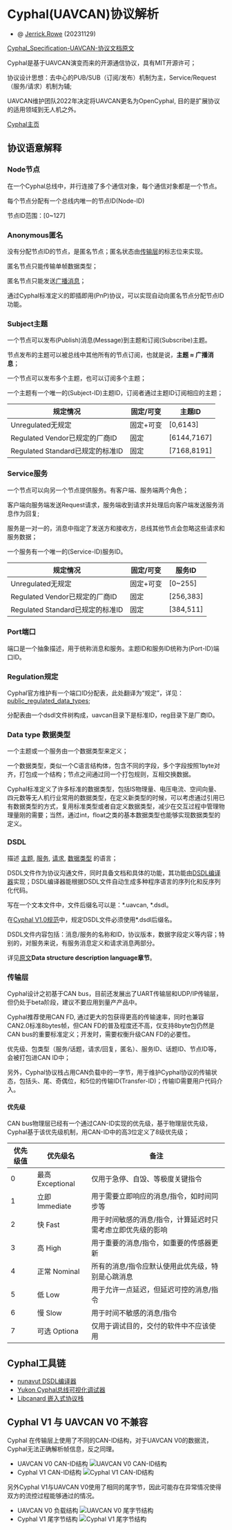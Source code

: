 
# Cyphal(UAVCAN)协议解析

- @ [Jerrick.Rowe](https://github.com/JerrickRowe) (20231129)

[Cyphal_Specification-UAVCAN-协议文档原文](./Cyphal_Specification-UAVCAN-协议文档.pdf)

Cyphal是基于UAVCAN演变而来的开源通信协议，具有MIT开源许可；

协议设计思想：去中心的PUB/SUB（订阅/发布）机制为主，Service/Request（服务/请求）机制为辅;

UAVCAN维护团队2022年决定将UAVCAN更名为OpenCyphal, 目的是扩展协议的适用领域到无人机之外。

[Cyphal主页](https://opencyphal.org/)

## 协议语意解释

### Node节点

在一个Cyphal总线中，并行连接了多个通信对象，每个通信对象都是一个节点。

每个节点分配有一个总线内唯一的节点ID(Node-ID)

节点ID范围：[0~127]

### Anonymous匿名

没有分配节点ID的节点，是匿名节点；匿名状态由[传输层](#传输层)的标志位来实现。

匿名节点只能传输单帧数据类型；

匿名节点只能发送[广播消息](#subject主题)；

通过Cyphal标准定义的即插即用(PnP)协议，可以实现自动向匿名节点分配节点ID功能。

### Subject主题

一个节点可以发布(Publish)消息(Message)到主题和订阅(Subscribe)主题。

节点发布的主题可以被总线中其他所有的节点订阅，也就是说，**主题 ≈ 广播消息**；

一个节点可以发布多个主题，也可以订阅多个主题；

一个主题有一个唯一的(Subject-ID)主题ID，订阅者通过主题ID订阅相应的主题；

| 规定情况                         | 固定/可变 | 主题ID      |
| -------------------------------- | --------- | ----------- |
| Unregulated无规定                | 固定+可变 | [0,6143]    |
| Regulated Vendor已规定的厂商ID   | 固定      | [6144,7167] |
| Regulated Standard已规定的标准ID | 固定      | [7168,8191] |

### Service服务

一个节点可以向另一个节点提供服务。有客户端、服务端两个角色；

客户端向服务端发送Request请求，服务端收到请求并处理后向客户端发送服务消息作为回复;

服务是一对一的，消息中指定了发送方和接收方，总线其他节点会忽略这些请求和服务数据；

一个服务有一个唯一的(Service-ID)服务ID。

| 规定情况                         | 固定/可变 | 服务ID    |
| -------------------------------- | --------- | --------- |
| Unregulated无规定                | 固定+可变 | [0~255]   |
| Regulated Vendor已规定的厂商ID   | 固定      | [256,383] |
| Regulated Standard已规定的标准ID | 固定      | [384,511] |

### Port端口

端口是一个抽象描述，用于统称消息和服务。主题ID和服务ID统称为(Port-ID)端口ID。

### Regulation规定

Cyphal官方维护有一个端口ID分配表，此处翻译为“规定”，详见：[public_regulated_data_types](https://github.com/OpenCyphal/public_regulated_data_types);

分配表由一个dsdl文件树构成，uavcan目录下是标准ID，reg目录下是厂商ID。

### Data type 数据类型

一个主题或一个服务由一个数据类型来定义；

一个数据类型，类似一个C语言结构体，包含不同的字段，多个字段按照1byte对齐，打包成一个结构；节点之间通过同一个打包规则，互相交换数据。

Cyphal标准定义了许多标准的数据类型，包括IS物理量、电压电流、空间向量、四元数等无人机行业常用的数据类型，在定义新类型的时候，可以考虑通过引用已有数据类型的方式，复用标准类型或者自定义数据类型，减少在交互过程中管理物理量刚的需要；当然，通过int，float之类的基本数据类型也能够实现数据类型的定义。

### DSDL

描述 [主题](#subject主题), [服务](#service服务), [请求](#service服务), [数据类型](#data-type-数据类型) 的语言；

DSDL文件作为协议沟通文件，同时具备文档和具体的功能，其功能由[DSDL编译器](https://github.com/OpenCyphal/nunavut)实现；DSDL编译器能根据DSDL文件自动生成多种程序语言的序列化和反序列化代码。

写在一个文本文件中，文件后缀名可以是：\*.uavcan, \*.dsdl。

在[Cyphal V1.0规范](./Cyphal_Specification-UAVCAN-协议文档.pdf)中，规定DSDL文件必须使用\*.dsdl后缀名。

DSDL文件内容包括：消息/服务的名称和ID，协议版本，数据字段定义等内容；特别的，对服务来说，有服务消息定义和请求消息两部分。

详见[原文](./Cyphal_Specification-UAVCAN-协议文档.pdf)**Data structure description language章节**。

### 传输层

Cyphal设计之初基于CAN bus，目前还发展出了UART传输层和UDP/IP传输层，但仍处于beta阶段，建议不要应用到量产产品中。

Cyphal推荐使用CAN FD, 通过更大的包获得更高的传输速率，同时也兼容CAN2.0标准8bytes帧，但CAN FD的普及程度还不高，仅支持8byte包仍然是CAN bus的重要标准定义；开发时，需要权衡升级CAN FD的必要性。

优先级、包类型（服务/话题，请求/回复，匿名）、服务ID、话题ID、节点ID等，会被打包进CAN ID中；

另外，Cyphal协议栈占用CAN负载中的一字节，用于维护Cyphal协议的传输状态，包括头、尾、奇偶位，和5位的传输ID(Transfer-ID)；传输ID需要用户代码介入。

#### 优先级

CAN bus物理层已经有一个通过CAN-ID实现的优先级，基于物理层优先级，Cyphal基于该优先级机制，用CAN-ID中的高3位定义了8级优先级；

| 优先级值 | 优先级名         | 备注                                                        |
| -------- | ---------------- | ----------------------------------------------------------- |
| 0        | 最高 Exceptional | 仅用于急停、自毁、等极度关键指令                            |
| 1        | 立即 Immediate   | 用于需要立即响应的消息/指令，如时间同步等                   |
| 2        | 快   Fast        | 用于时间敏感的消息/指令，计算延迟时只需考虑立即优先级的影响 |
| 3        | 高   High        | 用于重要的消息/指令，如重要的传感器更新                     |
| 4        | 正常 Nominal     | 所有的消息/指令应默认使用此优先级，特别是心跳消息           |
| 5        | 低   Low         | 用于允许一点延迟，但延迟可控的消息/指令                     |
| 6        | 慢   Slow        | 用于时间不敏感的消息/指令                                   |
| 7        | 可选 Optiona     | 仅用于调试目的，交付的软件中不应该使用                      |

## Cyphal工具链

- [nunavut DSDL编译器](https://github.com/OpenCyphal/nunavut)
- [Yukon Cyphal总线可视化调试器](https://github.com/OpenCyphal/yukon)
- [Libcanard 嵌入式协议栈](https://github.com/OpenCyphal/libcanard)

## Cyphal V1 与 UAVCAN V0 不兼容

Cyphal 在传输层上使用了不同的CAN-ID结构，对于UAVCAN V0的数据流，Cyphal无法正确解析帧信息，反之同理。

- UAVCAN V0 CAN-ID结构
    ![UAVCAN V0 CAN-ID结构](./UAVCAN_V0_CAN_ID.png)
- Cyphal V1 CAN-ID结构
    ![Cyphal V1 CAN-ID结构](./Cyphal_V1_CAN_ID.png)

另外Cyphal V1与UAVCAN V0使用了相同的尾字节，因此可能存在异常情况使得双方的流控过程能够通过的情况。

- UAVCAN V0 负载结构
    ![UAVCAN V0 尾字节结构](./UAVCAN_V0_CAN_PAYLOAD.png)
- Cyphal V1 尾字节结构
    ![Cyphal V1 尾字节结构](./Cyphal_V1_CAN_TAIL_BYTE.png)
